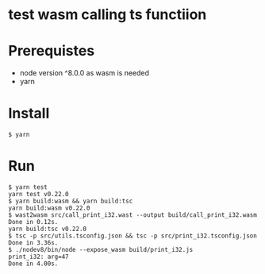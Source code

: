 # test wasm calling ts functiion

# Prerequistes
- node version ^8.0.0 as wasm is needed
- yarn

# Install
```
$ yarn
```

# Run
```
$ yarn test
yarn test v0.22.0
$ yarn build:wasm && yarn build:tsc
yarn build:wasm v0.22.0
$ wast2wasm src/call_print_i32.wast --output build/call_print_i32.wasm 
Done in 0.12s.
yarn build:tsc v0.22.0
$ tsc -p src/utils.tsconfig.json && tsc -p src/print_i32.tsconfig.json 
Done in 3.36s.
$ ./nodev8/bin/node --expose_wasm build/print_i32.js 
print_i32: arg=47
Done in 4.00s.
```
